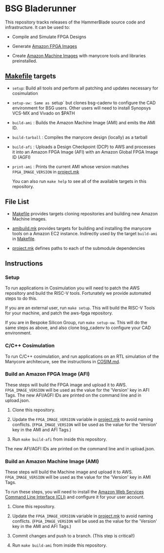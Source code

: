 # BSG Bladerunner

This repository tracks releases of the HammerBlade source code and
infrastructure. It can be used to:

* Compile and Simulate FPGA Designs

* Generate [Amazon FPGA Images](https://aws.amazon.com/ec2/instance-types/f1/)

* Create [Amazon Machine
  Images](https://docs.aws.amazon.com/AWSEC2/latest/UserGuide/AMIs.html) with
  manycore tools and libraries preinstalled.

## [Makefile](Makefile) targets

* `setup`: Build all tools and perform all patching and updates
  necessary for cosimulation

* `setup-uw: Same as `setup` but clones bsg-cadenv to configure the
  CAD environment for BSG users. Other users will need to install
  Synopsys VCS-MX and Vivado on $PATH

* `build-ami` : Builds the Amazon Machine Image (AMI) and emits the AMI ID.

* `build-tarball` : Compiles the manycore design (locally) as a tarball

* `build-afi` : Uploads a Design Checkpoint (DCP) to AWS and processes it into
  an Amazon FPGA Image (AFI) with an Amazon Global FPGA Image ID (AGFI)

* `print-ami` : Prints the current AMI whose version matches `FPGA_IMAGE_VERSION`
  in [project.mk](project.mk)
  
  You can also run `make help` to see all of the available targets in this repository. 

## File List

* [Makefile](Makefile) provides targets cloning repositories and building new
Amazon Machine images.

* [amibuild.mk](amibuild.mk) provides targets for building and
installing the manycore tools on a Amazon EC2 instance. Indirectly used by the
target `build-ami` in [Makefile](Makefile).

* [project.mk](project.mk) defines paths to each of the submodule
dependencies

## Instructions

### Setup

To run applications in Cosimulation you will need to patch the AWS
repository and build the RISC-V tools. Fortunately we provide
automated steps to do this.

If you are an external user, run `make setup`. This will build the
RISC-V Tools for your machine, and patch the aws-fpga repository.

If you are in Bespoke Silicon Group, run `make setup-uw`. This will do
the same steps as above, and also clone bsg_cadenv to configure your
CAD environment.

### C/C++ Cosimulation

To run C/C++ cosimulation, and run applications on an RTL simulation of the
Manycore architecure, see the instructions in [COSIM.md](COSIM.md).

### Build an Amazon FPGA Image (AFI)

These steps will build the FPGA image and upload it to AWS. `FPGA_IMAGE_VERSION`
will be used as the value for the 'Version' key in AFI Tags. The new AFI/AGFI
IDs are printed on the command line and in upload.json.

1. Clone this repository.

2. Update the `FPGA_IMAGE_VERSION` variable in [project.mk](project.mk)
to avoid naming conflicts. (`FPGA_IMAGE_VERSION` will be used as the value for the
'Version' key in the AMI and AFI Tags.)

3. Run `make build-afi` from inside this repository. 

The new AFI/AGFI IDs are printed on the command line and in upload.json.

### Build an Amazon Machine Image (AMI)
   
These steps will build the Machine image and upload it to
AWS. `FPGA_IMAGE_VERSION` will be used as the value for the 'Version' key in AMI
Tags. 

To run these steps, you will need to install the [Amazon Web Services Command
Line Interface (CLI)](https://aws.amazon.com/cli/) and configure it for your
user account.

1. Clone this repository.

2. Update the `FPGA_IMAGE_VERSION` variable in [project.mk](project.mk)
to avoid naming conflicts. (`FPGA_IMAGE_VERSION` will be used as the value for the
'Version' key in the AMI and AFI Tags.)

3. Commit changes and push to a branch. (This step is critical!)

4. Run `make build-ami` from inside this repository. 
